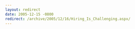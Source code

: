 ```yaml
---
layout: redirect
date: 2005-12-15 -0800
redirect: /archive/2005/12/16/Hiring_Is_Challenging.aspx/
---
```

